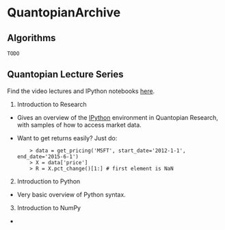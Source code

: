 # QuantopianArchive

## Algorithms

    TODO

## Quantopian Lecture Series

Find the video lectures and IPython notebooks [here](https://www.quantopian.com/lectures).

1. Introduction to Research
  * Gives an overview of the [IPython](https://ipython.org/) environment in Quantopian Research, with samples of how to access market data.
  * Want to get returns easily? Just do:
  
            > data = get_pricing('MSFT', start_date='2012-1-1', end_date='2015-6-1')
            > X = data['price']
            > R = X.pct_change()[1:] # first element is NaN

2. Introduction to Python
  * Very basic overview of Python syntax.
3. Introduction to NumPy
  * 
